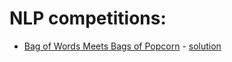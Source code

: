 # NLP competitions:

* [Bag of Words Meets Bags of Popcorn](https://www.kaggle.com/competitions/word2vec-nlp-tutorial) - [solution](https://github.com/DimaScientist/NLP_Project/tree/main/word2vec-nlp-tutorial)
